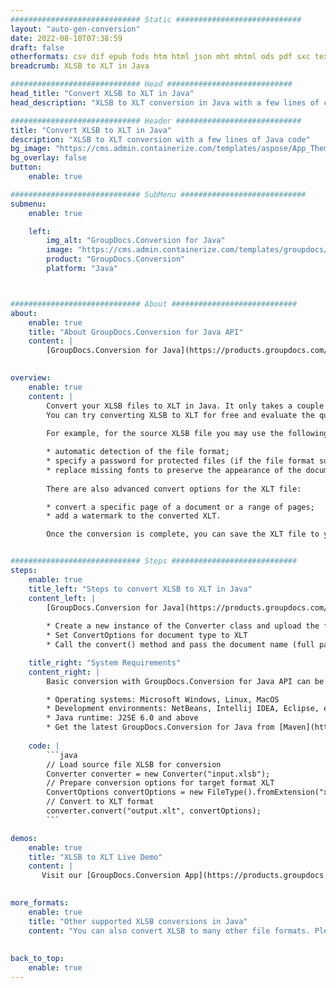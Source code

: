 ```yaml
---
############################# Static ############################
layout: "auto-gen-conversion"
date: 2022-08-10T07:38:59
draft: false
otherformats: csv dif epub fods htm html json mht mhtml ods pdf sxc tex tsv xlam xls xlsb xlsm xlsx xlt xltm xltx xml xps
breadcrumb: XLSB to XLT in Java

############################# Head ############################
head_title: "Convert XLSB to XLT in Java"
head_description: "XLSB to XLT conversion in Java with a few lines of code. Convert over 160 file formats using the GroupDocs document conversion API for Java"

############################# Header ############################
title: "Convert XLSB to XLT in Java"
description: "XLSB to XLT conversion with a few lines of Java code"
bg_image: "https://cms.admin.containerize.com/templates/aspose/App_Themes/V3/images/bg/header1.png"
bg_overlay: false
button:
    enable: true

############################# SubMenu ############################
submenu:
    enable: true

    left:
        img_alt: "GroupDocs.Conversion for Java"
        image: "https://cms.admin.containerize.com/templates/groupdocs/images/product-logos/90x90-noborder/groupdocs-conversion-java.png"
        product: "GroupDocs.Conversion"
        platform: "Java"



############################# About ############################
about:
    enable: true
    title: "About GroupDocs.Conversion for Java API"
    content: |
        [GroupDocs.Conversion for Java](https://products.groupdocs.com/conversion/java/) is an advanced file format conversion API for converting between popular image and document formats such as Microsoft Office, OpenDocument, PDF, HTML, email, CAD. and much more with just a few lines of code. The native API automatically detects the formats of the original documents and offers many options for customizing the converted documents. Along with the function of extracting information from a document, it also supports caching of the conversion results to the local disk by default. However, any type of cache storage can be supported by implementing the appropriate interfaces - Amazon S3, Dropbox, Google Drive, Windows Azure, Reddis, or any others.
    

overview:
    enable: true
    content: |
        Convert your XLSB files to XLT in Java. It only takes a couple of lines of Java code on any platform of your choice, such as Windows, Linux, macOS.
        You can try converting XLSB to XLT for free and evaluate the quality of the conversion results. Along with simple file conversion scripts, you can try more sophisticated options for loading the XLSB source file and storing the XLT output. 
        
        For example, for the source XLSB file you may use the following load options:

        * automatic detection of the file format;
        * specify a password for protected files (if the file format supports it);
        * replace missing fonts to preserve the appearance of the document.
        
        There are also advanced convert options for the XLT file:

        * convert a specific page of a document or a range of pages;
        * add a watermark to the converted XLT.

        Once the conversion is complete, you can save the XLT file to your local file path or to any third party storage such as FTP, Amazon S3, Google Drive, Dropbox etc. Please note - to convert XLSB to XLT, you do not need to install any additional software, such as MS Office, Open Office, Adobe Acrobat Reader etc.


############################# Steps ############################
steps:
    enable: true
    title_left: "Steps to convert XLSB to XLT in Java"
    content_left: |
        [GroupDocs.Conversion for Java](https://products.groupdocs.com/conversion/java/) allows developers to easily convert XLSB file to XLT with a few lines of code.
        
        * Create a new instance of the Converter class and upload the file XLSB with the full path
        * Set ConvertOptions for document type to XLT
        * Call the convert() method and pass the document name (full path) and format (XLT) as a parameter

    title_right: "System Requirements"
    content_right: |
        Basic conversion with GroupDocs.Conversion for Java API can be done with just a few lines of code. Our APIs are supported on all major platforms and operating systems. Before executing the code below, make sure you have the following prerequisites installed on your system.

        * Operating systems: Microsoft Windows, Linux, MacOS
        * Development environments: NetBeans, Intellij IDEA, Eclipse, etc.
        * Java runtime: J2SE 6.0 and above
        * Get the latest GroupDocs.Conversion for Java from [Maven](https://repository.groupdocs.com/webapp/#/artifacts/browse/tree/General/repo/com/groupdocs/groupdocs-conversion)
         
    code: |
        ```java    
        // Load source file XLSB for conversion
        Converter converter = new Converter("input.xlsb");
        // Prepare conversion options for target format XLT
        ConvertOptions convertOptions = new FileType().fromExtension("xlt").getConvertOptions();
        // Convert to XLT format
        converter.convert("output.xlt", convertOptions);
        ```

demos:
    enable: true
    title: "XLSB to XLT Live Demo"
    content: |
       Visit our [GroupDocs.Conversion App](https://products.groupdocs.app/conversion/family) website and try XLSB to XLT conversion now. The free demo has the following benefits
          

more_formats:
    enable: true
    title: "Other supported XLSB conversions in Java"
    content: "You can also convert XLSB to many other file formats. Please see the list below."
       
       
back_to_top:
    enable: true
---
```

